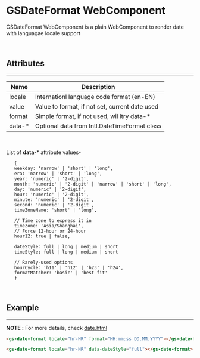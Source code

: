 # GSDateFormat WebComponent

GSDateFormat WebComponent is a plain WebComponent to render date with languagae locale support

<br>

## Attributes 
---

| Name               | Description                                              |
|--------------------|----------------------------------------------------------|
| locale             | Internationl language code format (en-EN)                | 
| value              | Value to format, if not set, current date used           |
| format             | Simple format, if not used, wil ltry data-*              |                          
| data-*             | Optional data from Intl.DateTimeFormat class             |

<br>

List of **data-*** attribute values-


       {
       weekday: 'narrow' | 'short' | 'long',
       era: 'narrow' | 'short' | 'long',
       year: 'numeric' | '2-digit',
       month: 'numeric' | '2-digit' | 'narrow' | 'short' | 'long',
       day: 'numeric' | '2-digit',
       hour: 'numeric' | '2-digit',
       minute: 'numeric' | '2-digit',
       second: 'numeric' | '2-digit',
       timeZoneName: 'short' | 'long',

       // Time zone to express it in
       timeZone: 'Asia/Shanghai',
       // Force 12-hour or 24-hour
       hour12: true | false,

       dateStyle: full | long | medium | short
       timeStyle: full | long | medium | short

       // Rarely-used options
       hourCycle: 'h11' | 'h12' | 'h23' | 'h24',
       formatMatcher: 'basic' | 'best fit'
       }

<br>

## Example
---

**NOTE :** 
For more details, check [date.html](../../demos/intl/date.html)

```html
<gs-date-format locale="hr-HR" format="HH:mm:ss DD.MM.YYYY"></gs-date-format>

<gs-date-format locale="hr-HR" data-dateStyle="full"></gs-date-format>
```
